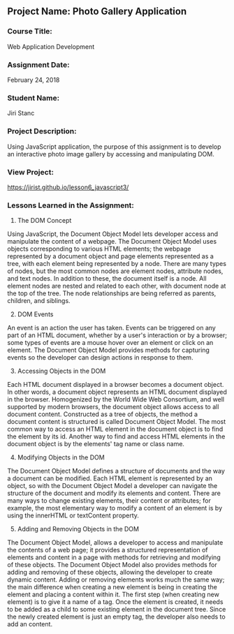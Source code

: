 ## Project Name:  Photo Gallery Application

### Course Title:
Web Application Development

### Assignment Date:  
February 24, 2018

### Student Name:  
Jiri Stanc

### Project Description:
Using JavaScript application, the purpose of this assignment is to develop an interactive photo image gallery by accessing and manipulating DOM.

### View Project:
https://jirist.github.io/lesson6_javascript3/

### Lessons Learned in the Assignment:
1. The DOM Concept

Using JavaScript, the Document Object Model lets developer access and manipulate the content of a webpage. The Document Object Model uses objects corresponding to various HTML elements; the webpage represented by a document object and page elements represented as a tree, with each element being represented by a node. There are many types of nodes, but the most common nodes are element nodes, attribute nodes, and text nodes. In addition to these, the document itself is a node. All element nodes are nested and related to each other, with document node at the top of the tree. The node relationships are being referred as parents, children, and siblings.

2. DOM Events

An event is an action the user has taken. Events can be triggered on any part of an HTML document, whether by a user's interaction or by a browser; some types of events are a mouse hover over an element or click on an element. The Document Object Model provides methods for capturing events so the developer can design actions in response to them.

3. Accessing Objects in the DOM

Each HTML document displayed in a browser becomes a document object. In other words, a document object represents an HTML document displayed in the browser. Homogenized by the World Wide Web Consortium, and well supported by modern browsers, the document object allows access to all document content. Constructed as a tree of objects, the method a document content is structured is called Document Object Model. The most common way to access an HTML element in the document object is to find the element by its id. Another way to find and access HTML elements in the document object is by the elements' tag name or class name.

4. Modifying Objects in the DOM

The Document Object Model defines a structure of documents and the way a document can be modified. Each HTML element is represented by an object, so with the Document Object Model a developer can navigate the structure of the document and modify its elements and content. There are many ways to change existing elements, their content or attributes; for example, the most elementary way to modify a content of an element is by using the innerHTML or textContent property.

5. Adding and Removing Objects in the DOM

The Document Object Model, allows a developer to access and manipulate the contents of a web page; it provides a structured representation of elements and content in a page with methods for retrieving and modifying of these objects. The Document Object Model also provides methods for adding and removing of these objects, allowing the developer to create dynamic content. Adding or removing elements works much the same way; the main difference when creating a new element is being in creating the element and placing a content within it. The first step (when creating new element) is to give it a name of a tag. Once the element is created, it needs to be added as a child to some existing element in the document tree. Since the newly created element is just an empty tag, the developer also needs to add an content.
